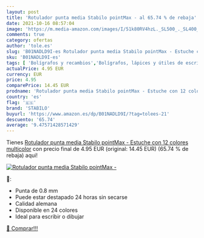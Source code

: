 ```yaml
---
layout: post
title: 'Rotulador punta media Stabilo pointMax - al 65.74 % de rebaja'
date: 2021-10-16 08:57:04
image: 'https://m.media-amazon.com/images/I/51k80RV4hzL._SL500_._SL400_.jpg'
comments: true
category: ofertas
author: 'tole.es'
slug: 'B01NADLD9I-es Rotulador punta media Stabilo pointMax - Estuche con 12...'
sku: 'B01NADLD9I-es'
tags: [ 'Bolígrafos y recambios','Bolígrafos, lápices y útiles de escritura','Oficina y papelería','Rotuladores de punta fina','rotulador','stabilo', ]
actualPrice: 4.95 EUR
currency: EUR
price: 4.95
comparePrice: 14.45 EUR
prodname: 'Rotulador punta media Stabilo pointMax - Estuche con 12 colores  multicolor'
country: 'es'
flag: '🇪🇸'
brand: 'STABILO'
buyurl: 'https://www.amazon.es/dp/B01NADLD9I/?tag=tolees-21'
descuento: '65.74'
average: '9.47571428571429'
---
```


Tienes [Rotulador punta media Stabilo pointMax - Estuche con 12 colores  multicolor](https://www.amazon.es/dp/B01NADLD9I/?tag=tolees-21) con precio final de  4.95 EUR (original: 14.45 EUR) (65.74 %  de rebaja) aqui!

[![Rotulador punta media Stabilo pointMax -](https://m.media-amazon.com/images/I/51k80RV4hzL._SL500_._SL400_.jpg)](https://www.amazon.es/dp/B01NADLD9I/?tag=tolees-21)

🔎:

- Punta de 0.8 mm
- Puede estar destapado 24 horas sin secarse
- Calidad alemana
- Disponible en 24 colores
- Ideal para escribir o dibujar

[🛒 Comprar!!!](https://www.amazon.es/dp/B01NADLD9I/?tag=tolees-21)
